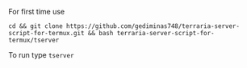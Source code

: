 For first time use

``` cd && git clone https://github.com/gediminas748/terraria-server-script-for-termux.git && bash terraria-server-script-for-termux/tserver  ```

To run type 
``` tserver  ```
